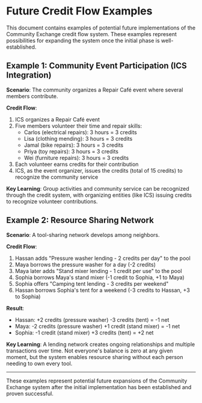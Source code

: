 # Future Credit Flow Examples

This document contains examples of potential future implementations of the Community Exchange credit flow system. These examples represent possibilities for expanding the system once the initial phase is well-established.

## Example 1: Community Event Participation (ICS Integration)

**Scenario**: The community organizes a Repair Café event where several members contribute.

**Credit Flow**:
1. ICS organizes a Repair Café event
2. Five members volunteer their time and repair skills:
   - Carlos (electrical repairs): 3 hours = 3 credits
   - Lisa (clothing mending): 3 hours = 3 credits
   - Jamal (bike repairs): 3 hours = 3 credits
   - Priya (toy repairs): 3 hours = 3 credits
   - Wei (furniture repairs): 3 hours = 3 credits
3. Each volunteer earns credits for their contribution
4. ICS, as the event organizer, issues the credits (total of 15 credits) to recognize the community service

**Key Learning**: Group activities and community service can be recognized through the credit system, with organizing entities (like ICS) issuing credits to recognize volunteer contributions.

## Example 2: Resource Sharing Network

**Scenario**: A tool-sharing network develops among neighbors.

**Credit Flow**:
1. Hassan adds "Pressure washer lending - 2 credits per day" to the pool
2. Maya borrows the pressure washer for a day (-2 credits)
3. Maya later adds "Stand mixer lending - 1 credit per use" to the pool
4. Sophia borrows Maya's stand mixer (-1 credit to Sophia, +1 to Maya)
5. Sophia offers "Camping tent lending - 3 credits per weekend"
6. Hassan borrows Sophia's tent for a weekend (-3 credits to Hassan, +3 to Sophia)

**Result**:
- Hassan: +2 credits (pressure washer) -3 credits (tent) = -1 net
- Maya: -2 credits (pressure washer) +1 credit (stand mixer) = -1 net
- Sophia: -1 credit (stand mixer) +3 credits (tent) = +2 net

**Key Learning**: A lending network creates ongoing relationships and multiple transactions over time. Not everyone's balance is zero at any given moment, but the system enables resource sharing without each person needing to own every tool.

---

These examples represent potential future expansions of the Community Exchange system after the initial implementation has been established and proven successful.